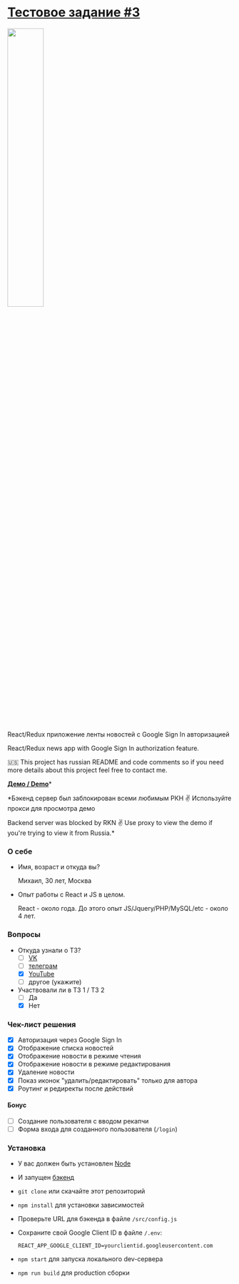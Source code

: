 # [Тестовое задание #3](https://maxpfrontend.ru/zametki/testovoe-zadanie-3/)

<img width="40%" src="https://s3.eu-central-1.amazonaws.com/github--projects/screen1.jpg" />

React/Redux приложение ленты новостей с Google Sign In авторизацией

React/Redux news app with Google Sign In authorization feature.

🇺🇸 This project has russian README and code comments so if you need more details about this project feel free to contact me.

[**Демо / Demo**](http://news-app-demo.getyoumedia.com/news)\*

\*Бэкенд сервер был заблокирован всеми любимым РКН ✌️ Используйте прокси для просмотра демо

Backend server was blocked by RKN ✌️ Use proxy to view the demo if you're trying to view it from Russia.\*

### О себе

- Имя, возраст и откуда вы?

  Михаил, 30 лет, Москва

- Опыт работы с React и JS в целом.

  React - около года. До этого опыт JS/Jquery/PHP/MySQL/etc - около 4 лет.

### Вопросы

- Откуда узнали о ТЗ?
  - [ ] [VK](https://vk.com/maxpfrontend)
  - [ ] [телеграм](https://t.me/maxpfrontend)
  - [x] [YouTube](https://www.youtube.com/channel/UCqJyAVWwIqPWKEkfCSP1y4Q)
  - [ ] другое (укажите)
- Участвовали ли в ТЗ 1 / ТЗ 2
  - [ ] Да
  - [x] Нет

### Чек-лист решения

- [x] Авторизация через Google Sign In
- [x] Отображение списка новостей
- [x] Отображение новости в режиме чтения
- [x] Отображение новости в режиме редактирования
- [x] Удаление новости
- [x] Показ иконок "удалить/редактировать" только для автора
- [x] Роутинг и редиректы после действий

#### Бонус

- [ ] Создание пользователя с вводом рекапчи
- [ ] Форма входа для созданного пользователя (`/login`)

### Установка

- У вас должен быть установлен [Node](https://nodejs.org/en/)
- И запущен [бэкенд](https://github.com/maxfarseer/backend-tz3)
- `git clone` или скачайте этот репозиторий
- `npm install` для установки зависимостей
- Проверьте URL для бэкенда в файле `/src/config.js`
- Сохраните свой Google Client ID в файле `/.env`:

  ```
  REACT_APP_GOOGLE_CLIENT_ID=yourclientid.googleusercontent.com
  ```

- `npm start` для запуска локального dev-сервера
- `npm run build` для production сборки
